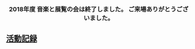 <h3><div style="text-align: center;">
2018年度 音楽と展覧の会は終了しました。  
ご来場ありがとうございました。</div></h3>

<!--日数カウンター-->
<script type="text/javascript" src="/js/count.js" charset="utf-8"></script>

<h2><p><a href="/post/">活動記録</a></p></h2>
